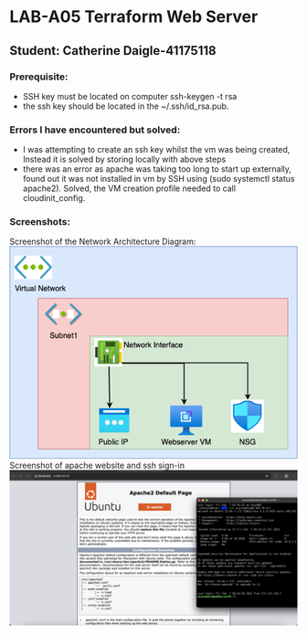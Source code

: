 # LAB-A05 Terraform Web Server
## Student: Catherine Daigle-41175118

### Prerequisite: 
- SSH key must be located on computer ssh-keygen -t rsa
- the ssh key should be located in the ~/.ssh/id_rsa.pub.

### Errors I have encountered but solved:
- I was attempting to create an ssh key whilst the vm was being created, Instead it is solved by storing locally with above steps
- there was an error as apache was taking too long to start up externally, found out it was not installed in vm by SSH using (sudo systemctl status apache2). Solved, the VM creation profile needed to call cloudinit_config.

### Screenshots:
Screenshot of the Network Architecture Diagram:
![Network Architecture](a05-architecture.png)
Screenshot of apache website and ssh sign-in
![ssh access& apache](a05-demo.png)

